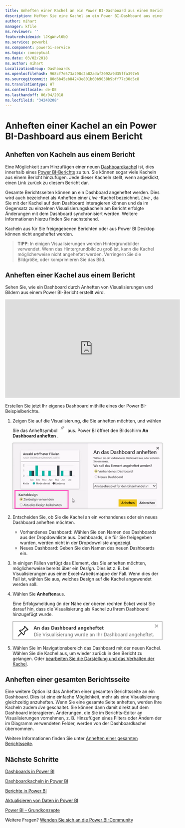 ```yaml
---
title: Anheften einer Kachel an ein Power BI-Dashboard aus einem Bericht
description: Heften Sie eine Kachel an ein Power BI-Dashboard aus einem Bericht an.
author: mihart
manager: kfile
ms.reviewer: ''
featuredvideoid: lJKgWnvl6bQ
ms.service: powerbi
ms.component: powerbi-service
ms.topic: conceptual
ms.date: 03/02/2018
ms.author: mihart
LocalizationGroup: Dashboards
ms.openlocfilehash: 968cf7e573a298c2a82adaf2092a9d35ffa397e5
ms.sourcegitcommit: 80d6b45eb84243e801b60b9038b9bff77c30d5c8
ms.translationtype: HT
ms.contentlocale: de-DE
ms.lasthandoff: 06/04/2018
ms.locfileid: "34240208"
---
```

# <a name="pin-a-tile-to-a-power-bi-dashboard-from-a-report"></a>Anheften einer Kachel an ein Power BI-Dashboard aus einem Bericht
## <a name="pinning-tiles-from-a-report"></a>Anheften von Kacheln aus einem Bericht
Eine Möglichkeit zum Hinzufügen einer neuen [Dashboardkachel](service-dashboard-tiles.md) ist, dies innerhalb eines [Power BI-Berichts](service-reports.md) zu tun. Sie können sogar viele Kacheln aus einem Bericht hinzufügen.  Jede dieser Kacheln stellt, wenn angeklickt, einen Link zurück zu diesem Bericht dar.

Gesamte Berichtsseiten können an ein Dashboard angeheftet werden.  Dies wird auch bezeichnet als Anheften einer *Live* -Kachel bezeichnet.  *Live* , da Sie mit der Kachel auf dem Dashboard interagieren können und da im Gegensatz zu einzelnen Visualisierungskacheln am Bericht erfolgte Änderungen mit dem Dashboard synchronisiert werden. Weitere Informationen hierzu finden Sie nachstehend.

Kacheln aus für Sie freigegebenen Berichten oder aus Power BI Desktop können nicht angeheftet werden. 

> **TIPP**: In einigen Visualisierungen werden Hintergrundbilder verwendet. Wenn das Hintergrundbild zu groß ist, kann die Kachel möglicherweise nicht angeheftet werden.  Verringern Sie die Bildgröße, oder komprimieren Sie das Bild.  
> 
> 

## <a name="pin-a-tile-from-a-report"></a>Anheften einer Kachel aus einem Bericht
Sehen Sie, wie ein Dashboard durch Anheften von Visualisierungen und Bildern aus einem Power BI-Bericht erstellt wird.

<iframe width="560" height="315" src="https://www.youtube.com/embed/lJKgWnvl6bQ" frameborder="0" allowfullscreen></iframe>

Erstellen Sie jetzt Ihr eigenes Dashboard mithilfe eines der Power BI-Beispielberichte.

1. Zeigen Sie auf die Visualisierung, die Sie anheften möchten, und wählen Sie das Anheftsymbol ![](media/service-dashboard-pin-tile-from-report/pbi_pintile_small.png) aus. Power BI öffnet den Bildschirm **An Dashboard anheften** .
   
     ![Fenster „An das Dashboard anheften“](media/service-dashboard-pin-tile-from-report/pbi_themes2.png)
2. Entscheiden Sie, ob Sie die Kachel an ein vorhandenes oder ein neues Dashboard anheften möchten.
   
   * Vorhandenes Dashboard: Wählen Sie den Namen des Dashboards aus der Dropdownliste aus. Dashboards, die für Sie freigegeben wurden, werden nicht in der Dropdownliste angezeigt.
   * Neues Dashboard: Geben Sie den Namen des neuen Dashboards ein.
3. In einigen Fällen verfügt das Element, das Sie anheften möchten, möglicherweise bereits über ein *Design*.  Dies ist z. B. bei Visualisierungen aus einer Excel-Arbeitsmappe der Fall. Wenn dies der Fall ist, wählen Sie aus, welches Design auf die Kachel angewendet werden soll.
4. Wählen Sie **Anheften**aus.
   
   Eine Erfolgsmeldung (in der Nähe der oberen rechten Ecke) weist Sie darauf hin, dass die Visualisierung als Kachel zu Ihrem Dashboard hinzugefügt wurde.
   
   ![Erfolgsmeldung](media/service-dashboard-pin-tile-from-report/pinsuccess.png)
5. Wählen Sie im Navigationsbereich das Dashboard mit der neuen Kachel. Wählen Sie die Kachel aus, um wieder zurück in den Bericht zu gelangen. Oder [bearbeiten Sie die Darstellung und das Verhalten der Kachel](service-dashboard-edit-tile.md).

## <a name="pin-an-entire-report-page"></a>Anheften einer gesamten Berichtsseite
Eine weitere Option ist das Anheften einer gesamten Berichtsseite an ein Dashboard. Dies ist eine einfache Möglichkeit, mehr als eine Visualisierung gleichzeitig anzuheften.  Wenn Sie eine gesamte Seite anheften, werden Ihre Kacheln zudem *live* geschaltet. Sie können dann damit direkt auf dem Dashboard interagieren. Änderungen, die Sie im Berichts-Editor an Visualisierungen vornehmen, z. B. Hinzufügen eines Filters oder Ändern der im Diagramm verwendeten Felder, werden von der Dashboardkachel übernommen.  

Weitere Informationen finden Sie unter [Anheften einer gesamten Berichtsseite](service-dashboard-pin-live-tile-from-report.md).

## <a name="next-steps"></a>Nächste Schritte
[Dashboards in Power BI](service-dashboards.md)

[Dashboardkacheln in Power BI](service-dashboard-tiles.md)

[Berichte in Power BI](service-reports.md)

[Aktualisieren von Daten in Power BI](refresh-data.md)

[Power BI – Grundkonzepte](service-basic-concepts.md)

Weitere Fragen? [Wenden Sie sich an die Power BI-Community](http://community.powerbi.com/)

